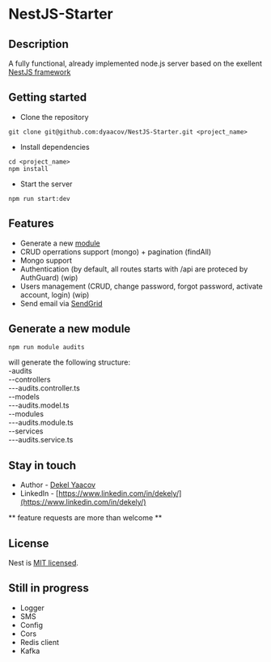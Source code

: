 # NestJS-Starter

## Description
A fully functional, already implemented node.js server based on the exellent <a href="https://docs.nestjs.com/" target="_blank">NestJS framework</a>

## Getting started
- Clone the repository
```
git clone git@github.com:dyaacov/NestJS-Starter.git <project_name>
```
- Install dependencies
```
cd <project_name>
npm install
```
- Start the server
```
npm run start:dev
```

## Features
- Generate a new [module]('#module')
- CRUD operrations support (mongo) + pagination (findAll) 
- Mongo support
- Authentication (by default, all routes starts with /api are proteced by AuthGuard) (wip)
- Users management (CRUD, change password, forgot password, activate account, login) (wip)
- Send email via [SendGrid](https://sendgrid.com/)

<span id="module" />

## Generate a new module
```
npm run module audits
```
will generate the following structure:<br/>
-audits<br/>
--controllers<br/>
---audits.controller.ts<br/>
--models<br/>
---audits.model.ts<br/>
--modules<br/>
---audits.module.ts<br/>
--services<br/>
---audits.service.ts<br/>

## Stay in touch

* Author - [Dekel Yaacov](dekel.yaacov@gmail.com)
* LinkedIn - [https://www.linkedin.com/in/dekely/](https://www.linkedin.com/in/dekely/)

** feature requests are more than welcome **

## License

Nest is [MIT licensed](LICENSE).


## Still in progress
- Logger
- SMS
- Config 
- Cors
- Redis client
- Kafka
